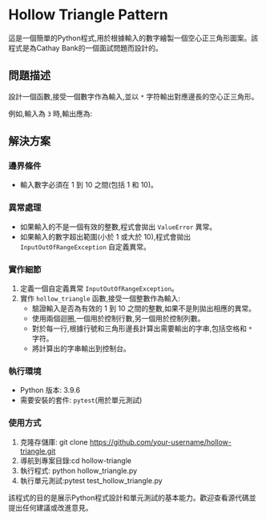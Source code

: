 # Hollow Triangle Pattern

這是一個簡單的Python程式,用於根據輸入的數字繪製一個空心正三角形圖案。該程式是為Cathay Bank的一個面試問題而設計的。

## 問題描述

設計一個函數,接受一個數字作為輸入,並以 `*` 字符輸出對應邊長的空心正三角形。

例如,輸入為 `3` 時,輸出應為:

## 解決方案

### 邊界條件

- 輸入數字必須在 1 到 10 之間(包括 1 和 10)。

### 異常處理

- 如果輸入的不是一個有效的整數,程式會拋出 `ValueError` 異常。
- 如果輸入的數字超出範圍(小於 1 或大於 10),程式會拋出 `InputOutOfRangeException` 自定義異常。

### 實作細節

1. 定義一個自定義異常 `InputOutOfRangeException`。
2. 實作 `hollow_triangle` 函數,接受一個整數作為輸入:
   - 驗證輸入是否為有效的 1 到 10 之間的整數,如果不是則拋出相應的異常。
   - 使用兩個迴圈,一個用於控制行數,另一個用於控制列數。
   - 對於每一行,根據行號和三角形邊長計算出需要輸出的字串,包括空格和 `*` 字符。
   - 將計算出的字串輸出到控制台。

### 執行環境

- Python 版本: 3.9.6
- 需要安裝的套件: `pytest`(用於單元測試)

### 使用方式

1. 克隆存儲庫: git clone https://github.com/your-username/hollow-triangle.git
2. 導航到專案目錄:cd hollow-triangle
3. 執行程式: python hollow_triangle.py
4. 執行單元測試:pytest test_hollow_triangle.py

該程式的目的是展示Python程式設計和單元測試的基本能力。歡迎查看源代碼並提出任何建議或改進意見。
